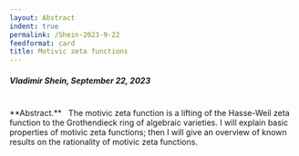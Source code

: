 ```yaml
---
layout: Abstract
indent: true
permalink: /Shein-2023-9-22
feedformat: card
title: Motivic zeta functions
---
```


##### Vladimir Shein, September 22, 2023
<br>
**Abstract.** &nbsp; The motivic zeta function is a lifting of the Hasse-Weil zeta function to the Grothendieck ring of algebraic varieties. I will explain basic properties of motivic zeta functions; then I will give an overview of known results on the rationality of motivic zeta functions.

